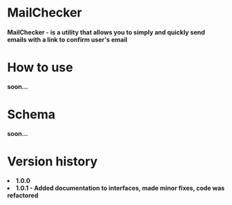 <h1>MailChecker</h1>

  <h4><strong>MailChecker<strong> - is a utility that allows you to simply and quickly send emails with a link to confirm user's email</h4>

<h1>How to use</h1>
soon...

<h1>Schema</h1>
soon...

<h1>Version history</h1>

  <list>
    <li>1.0.0</li>
    <li>1.0.1 - Added documentation to interfaces, made minor fixes, code was refactored</li>
      
  </list>
